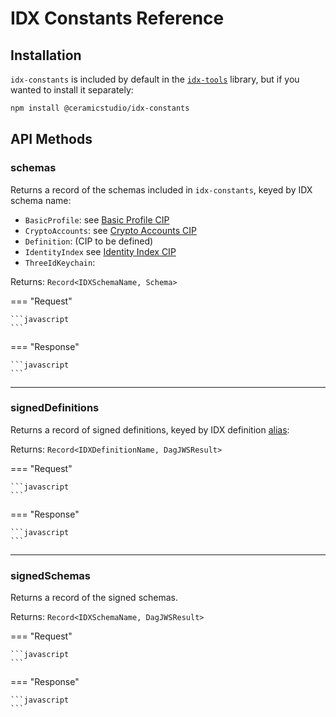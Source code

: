 # IDX Constants Reference

## Installation
`idx-constants` is included by default in the [`idx-tools`]() library, but if you wanted to install it separately:

```sh
npm install @ceramicstudio/idx-constants
```

## API Methods

### **schemas**
Returns a record of the schemas included in `idx-constants`, keyed by IDX schema name:

- `BasicProfile`: see [Basic Profile CIP]()
- `CryptoAccounts`: see [Crypto Accounts CIP]()
- `Definition`: (CIP to be defined)
- `IdentityIndex` see [Identity Index CIP]()
- `ThreeIdKeychain`:

Returns: `Record<IDXSchemaName, Schema>`

=== "Request"

    ```javascript
    ```

=== "Response"

    ```javascript
    ```

---

### **signedDefinitions**
Returns a record of signed definitions, keyed by IDX definition [alias]():

Returns: `Record<IDXDefinitionName, DagJWSResult>`

=== "Request"

    ```javascript
    ```

=== "Response"

    ```javascript
    ```

---

### **signedSchemas**
Returns a record of the signed schemas.

Returns: `Record<IDXSchemaName, DagJWSResult>`

=== "Request"

    ```javascript
    ```

=== "Response"

    ```javascript
    ```

</br>
</br>
</br>